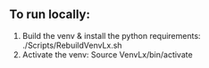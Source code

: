 ## To run locally:
1. Build the venv & install the python requirements:
./Scripts/RebuildVenvLx.sh
2. Activate the venv:
Source VenvLx/bin/activate
